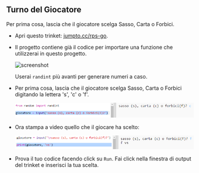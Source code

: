 ## Turno del Giocatore

Per prima cosa, lascia che il giocatore scelga Sasso, Carta o Forbici.

+ Apri questo trinket: <a href="http://jumpto.cc/rps-go" target="_blank">jumpto.cc/rps-go</a>.

+ Il progetto contiene già il codice per importare una funzione che utilizzerai in questo progetto.
    
    ![screenshot](images/rps-imports.png)
    
    Userai `randint` più avanti per generare numeri a caso.

+ Per prima cosa, lascia che il giocatore scelga Sasso, Carta o Forbici digitando la lettera 's', 'c' o 'f'.
    
    ![screenshot](images/rps-input.png)

+ Ora stampa a video quello che il giocare ha scelto:
    
    ![screenshot](images/rps-player.png)

+ Prova il tuo codice facendo click su `Run`. Fai click nella finestra di output del trinket e inserisci la tua scelta.